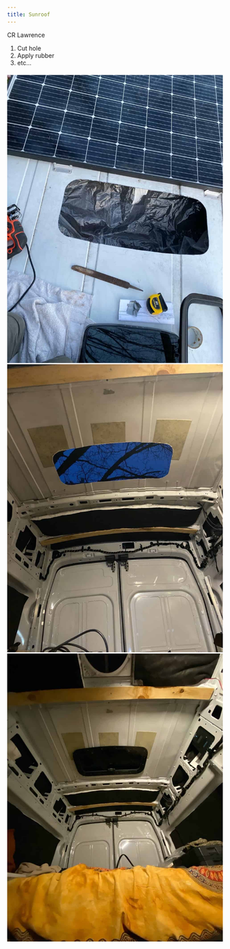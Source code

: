 ```yaml
---
title: Sunroof
---
```


CR Lawrence

1. Cut hole
2. Apply rubber
3. etc...

<div class="row" style="margin:20px 0;">
  <div class="col">
    <img src="/public/vanbuild/8.0.jpg" />
  </div>
  <div class="col">
    <img src="/public/vanbuild/8.1.jpg" />
  </div>
  <div class="col">
    <img src="/public/vanbuild/8.2.jpg" />
  </div>
</div>
